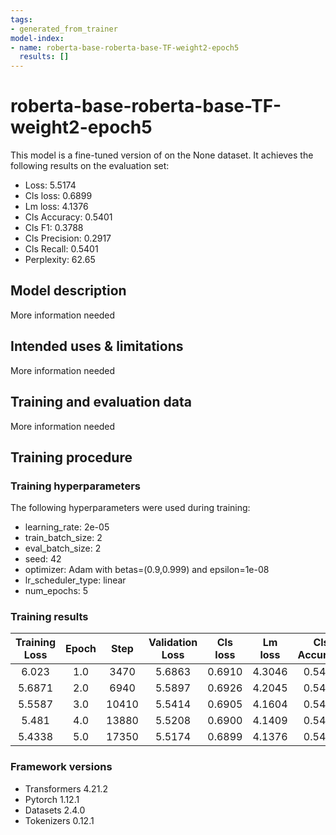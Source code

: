 ```yaml
---
tags:
- generated_from_trainer
model-index:
- name: roberta-base-roberta-base-TF-weight2-epoch5
  results: []
---
```


<!-- This model card has been generated automatically according to the information the Trainer had access to. You
should probably proofread and complete it, then remove this comment. -->

# roberta-base-roberta-base-TF-weight2-epoch5

This model is a fine-tuned version of [](https://huggingface.co/) on the None dataset.
It achieves the following results on the evaluation set:
- Loss: 5.5174
- Cls loss: 0.6899
- Lm loss: 4.1376
- Cls Accuracy: 0.5401
- Cls F1: 0.3788
- Cls Precision: 0.2917
- Cls Recall: 0.5401
- Perplexity: 62.65

## Model description

More information needed

## Intended uses & limitations

More information needed

## Training and evaluation data

More information needed

## Training procedure

### Training hyperparameters

The following hyperparameters were used during training:
- learning_rate: 2e-05
- train_batch_size: 2
- eval_batch_size: 2
- seed: 42
- optimizer: Adam with betas=(0.9,0.999) and epsilon=1e-08
- lr_scheduler_type: linear
- num_epochs: 5

### Training results

| Training Loss | Epoch | Step  | Validation Loss | Cls loss | Lm loss | Cls Accuracy | Cls F1 | Cls Precision | Cls Recall | Perplexity |
|:-------------:|:-----:|:-----:|:---------------:|:--------:|:-------:|:------------:|:------:|:-------------:|:----------:|:----------:|
| 6.023         | 1.0   | 3470  | 5.6863          | 0.6910   | 4.3046  | 0.5401       | 0.3788 | 0.2917        | 0.5401     | 74.04      |
| 5.6871        | 2.0   | 6940  | 5.5897          | 0.6926   | 4.2045  | 0.5401       | 0.3788 | 0.2917        | 0.5401     | 66.99      |
| 5.5587        | 3.0   | 10410 | 5.5414          | 0.6905   | 4.1604  | 0.5401       | 0.3788 | 0.2917        | 0.5401     | 64.10      |
| 5.481         | 4.0   | 13880 | 5.5208          | 0.6900   | 4.1409  | 0.5401       | 0.3788 | 0.2917        | 0.5401     | 62.86      |
| 5.4338        | 5.0   | 17350 | 5.5174          | 0.6899   | 4.1376  | 0.5401       | 0.3788 | 0.2917        | 0.5401     | 62.65      |


### Framework versions

- Transformers 4.21.2
- Pytorch 1.12.1
- Datasets 2.4.0
- Tokenizers 0.12.1
